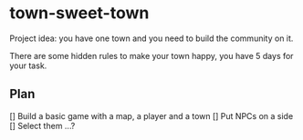 # town-sweet-town

Project idea: you have one town and you need to build the community on it.

There are some hidden rules to make your town happy, you have 5 days for your task.

## Plan

[] Build a basic game with a map, a player and a town
[] Put NPCs on a side
[] Select them ...?
